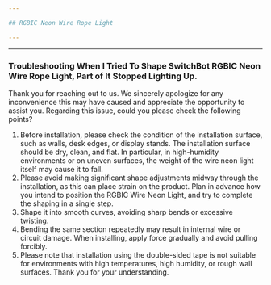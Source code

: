 ```yaml
---

## RGBIC Neon Wire Rope Light

---
```


---
### Troubleshooting When I Tried To Shape SwitchBot RGBIC Neon Wire Rope Light, Part of It Stopped Lighting Up.

Thank you for reaching out to us. We sincerely apologize for any inconvenience this may have caused and appreciate the opportunity to assist you.
Regarding this issue, could you please check the following points?
1. Before installation, please check the condition of the installation surface, such as walls, desk edges, or display stands. The installation surface should be dry, clean, and flat. In particular, in high-humidity environments or on uneven surfaces, the weight of the wire neon light itself may cause it to fall.  
2. Please avoid making significant shape adjustments midway through the installation, as this can place strain on the product. Plan in advance how you intend to position the RGBIC Wire Neon Light, and try to complete the shaping in a single step. 
3. Shape it into smooth curves, avoiding sharp bends or excessive twisting.  
4. Bending the same section repeatedly may result in internal wire or circuit damage. When installing, apply force gradually and avoid pulling forcibly.  
5. Please note that installation using the double-sided tape is not suitable for environments with high temperatures, high humidity, or rough wall surfaces. Thank you for your understanding.




